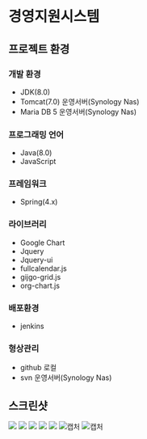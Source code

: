 # 경영지원시스템

## 프로젝트 환경
### 개발 환경
- JDK(8.0)
- Tomcat(7.0) 운영서버(Synology Nas) 
- Maria DB 5 운영서버(Synology Nas)

### 프로그래밍 언어
- Java(8.0)
- JavaScript

### 프레임워크
- Spring(4.x)

### 라이브러리
- Google Chart
- Jquery
- Jquery-ui
- fullcalendar.js
- gijgo-grid.js
- org-chart.js


### 배포환경
- jenkins

### 형상관리
- github 로컬
- svn 운영서버(Synology Nas)

## 스크린샷
![](https://github.com/ohjinnoo/ohjinnoo.github.io/blob/master/img/portfolio/portfolio1.PNG)
![](https://github.com/ohjinnoo/ohjinnoo.github.io/blob/master/img/portfolio/portfolio2.PNG)
![](https://github.com/ohjinnoo/ohjinnoo.github.io/blob/master/img/portfolio/portfolio3.PNG)
![](https://github.com/ohjinnoo/ohjinnoo.github.io/blob/master/img/portfolio/portfolio4.PNG)
![](https://github.com/ohjinnoo/ohjinnoo.github.io/blob/master/img/portfolio/portfolio5.PNG)
![캡처](https://i.imgur.com/PthwACW.png)
![캡처](https://i.imgur.com/fQqgxHY.png)
